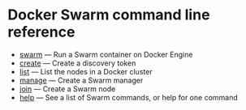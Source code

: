 <!--[metadata]>
+++
title = "Command line reference"
description = "Docker Swarm Commands Overview"
keywords = ["Swarm, cluster, commands"]
[menu.main]
identifier="smn_swarm_subcmds"
parent="workw_swarm"
weight=80
+++
<![end-metadata]-->

# Docker Swarm command line reference

- [swarm](swarm.md) — Run a Swarm container on Docker Engine
- [create](create.md) — Create a discovery token
- [list](list.md) — List the nodes in a Docker cluster
- [manage](manage.md) — Create a Swarm manager
- [join](join.md) — Create a Swarm node
- [help](help.md) — See a list of Swarm commands, or help for one command
